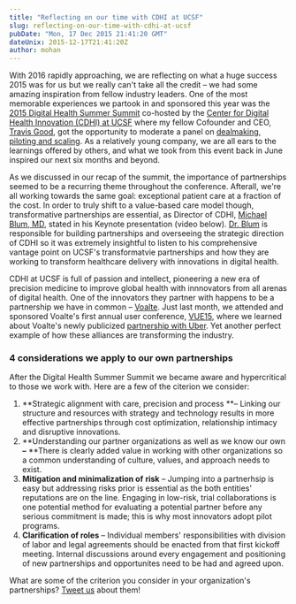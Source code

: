 ```yaml
---
title: "Reflecting on our time with CDHI at UCSF"
slug: reflecting-on-our-time-with-cdhi-at-ucsf
pubDate: "Mon, 17 Dec 2015 21:41:20 GMT"
dateUnix: 2015-12-17T21:41:20Z
author: mohan
---
```

With 2016 rapidly approaching, we are reflecting on what a huge success 2015 was for us but we really can't take all the credit – we had some amazing inspiration from fellow industry leaders. One of the most memorable experiences we partook in and sponsored this year was the [2015 Digital Health Summer Summit][1] co-hosted by the [Center for Digital Health Innovation (CDHI) at UCSF][2] where my fellow Cofounder and CEO, [Travis Good][3], got the opportunity to moderate a panel on [dealmaking, piloting and scaling][4]. As a relatively young company, we are all ears to the learnings offered by others, and what we took from this event back in June inspired our next six months and beyond.

As we discussed in our recap of the summit, the importance of partnerships seemed to be a recurring theme throughout the conference.  Afterall, we're all working towards the same goal: exceptional patient care at a fraction of the cost. In order to truly shift to a value-based care model though, transformative partnerships are essential, as Director of CDHI, [Michael Blum, MD][5], stated in his Keynote presentation (video below). [Dr. Blum][6] is responsible for building partnerships and overseeing the strategic direction of CDHI so it was extremely insightful to listen to his comprehensive vantage point on UCSF's transformatvie partnerships and how they are working to transform healthcare delivery with innovations in digital health.

CDHI at UCSF is full of passion and intellect, pioneering a new era of precision medicine to improve global health with innnovators from all arenas of digital health. One of the innovators they partner with happens to be a partnership we have in common – [Voalte][7].  Just last month, we attended and sponsored Voalte's first annual user conference, [VUE15][8], where we learned about Voalte's newly publicized [partnership with Uber][9]. Yet another perfect example of how these alliances are transforming the industry.

### 4 considerations we apply to our own partnerships

After the Digital Health Summer Summit we became aware and hypercritical to those we work with. Here are a few of the citerion we consider:

1. **Strategic alignment with care, precision and process **– Linking our structure and resources with strategy and technology results in more effective partnerships through cost optimization, relationship intimacy and disruptive innovations. 
2. **Understanding our partner organizations as well as we know our own **–** **There is clearly added value in working with other organizations so a common understanding of culture, values, and approach needs to exist.
3. **Mitigation and minimalization of** **risk** – Jumping into a partnerhsip is easy but addressing risks prior is essential as the both entities' reputations are on the line. Engaging in low-risk, trial collaborations is one potential method for evaluating a potential partner before any serious commitment is made; this is why most innovators adopt pilot programs.
4. **Clarification of roles** – Individual members' responsibilities with division of labor and legal agreements should be enacted from that first kickoff meeting. Internal discussions around every engagement and positioning of new partnerships and opportunites need to be had and agreed upon.

What are some of the criterion you consider in your organization's partnerships? [Tweet us][10] about them!

[1]: https://summersummit.digitalhealthsummit.com/
[2]: http://centerfordigitalhealthinnovation.org/
[3]: https://catalyze.io/travis
[4]: https://summersummit.digitalhealthsummit.com/portfolio%20/dealmaking-piloting-and-scaling-do-you-have-what-it-takes/
[5]: https://www.linkedin.com/pub/michael-blum-md/18/873/aa0
[6]: http://profiles.ucsf.edu/michael.blum
[7]: http://www.voalte.com/
[8]: http://www.voalte.com/vue15/
[9]: http://www.prnewswire.com/news-releases/voalte-uber-smh-unite-to-help-address-patient-transportation-challenges-300177760.html
[10]: https://twitter.com/catalyzeio

